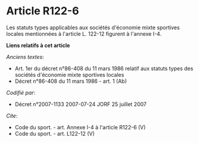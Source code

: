 # Article R122-6

Les statuts types applicables aux sociétés d'économie mixte sportives locales mentionnées à l'article L. 122-12 figurent à
l'annexe I-4.

**Liens relatifs à cet article**

_Anciens textes_:

  - Art. 1er du décret n°86-408 du 11 mars 1986 relatif aux statuts types des sociétés d'économie mixte sportives locales
  - Décret n°86-408 du 11 mars 1986 - art. 1 (Ab)

_Codifié par_:

  - Décret n°2007-1133 2007-07-24 JORF 25 juillet 2007

_Cite_:

  - Code du sport. - art. Annexe I-4 à l'article R122-6 (V)
  - Code du sport. - art. L122-12 (V)
